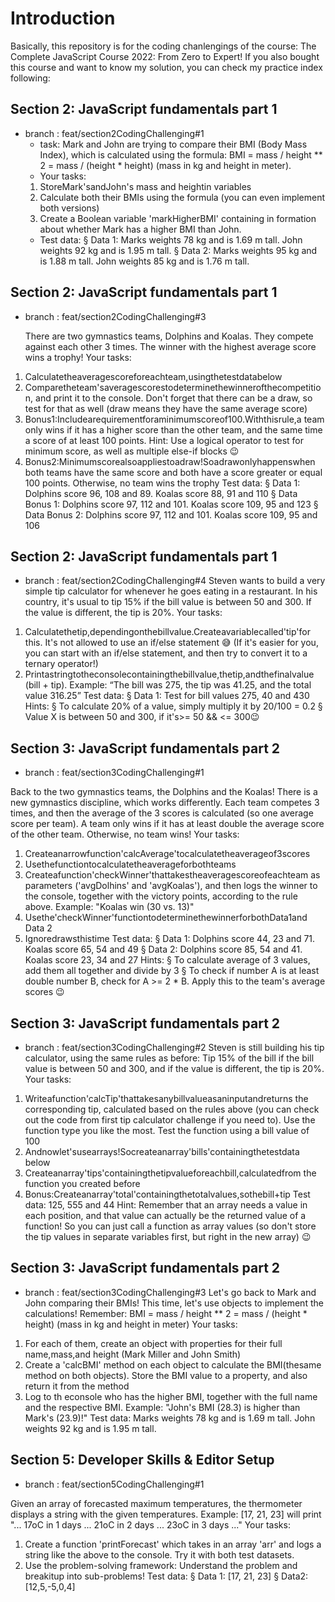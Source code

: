 # Introduction 

Basically, this repository is for the coding chanlengings of the course: The Complete JavaScript Course 2022: From Zero to Expert! If you also bought this course and want to know my solution, you can check my practice index following: 

## Section 2: JavaScript fundamentals part 1
 * branch : feat/section2CodingChallenging#1
    * task: Mark and John are trying to compare their BMI (Body Mass Index), which is calculated using the formula:
    BMI = mass / height ** 2 = mass / (height * height) (mass in kg and height in meter).
    * Your tasks:
    1. StoreMark'sandJohn's mass and heightin variables
    2. Calculate both their BMIs using the formula (you can even implement both
    versions)
    3. Create a Boolean variable 'markHigherBMI' containing in formation about
    whether Mark has a higher BMI than John.
    * Test data:
    § Data 1: Marks weights 78 kg and is 1.69 m tall. John weights 92 kg and is 1.95 m tall.
    § Data 2: Marks weights 95 kg and is 1.88 m tall. John weights 85 kg and is 1.76 m tall.
## Section 2: JavaScript fundamentals part 1
* branch : feat/section2CodingChallenging#3

   There are two gymnastics teams, Dolphins and Koalas. They compete against each other 3 times. The winner with the highest average score wins a trophy!
Your tasks:
1. Calculatetheaveragescoreforeachteam,usingthetestdatabelow
2. Comparetheteam'saveragescorestodeterminethewinnerofthecompetition,
and print it to the console. Don't forget that there can be a draw, so test for that
as well (draw means they have the same average score)
3. Bonus1:Includearequirementforaminimumscoreof100.Withthisrule,a
team only wins if it has a higher score than the other team, and the same time a score of at least 100 points. Hint: Use a logical operator to test for minimum score, as well as multiple else-if blocks 😉
4. Bonus2:Minimumscorealsoappliestoadraw!Soadrawonlyhappenswhen both teams have the same score and both have a score greater or equal 100 points. Otherwise, no team wins the trophy
Test data:
§ Data 1: Dolphins score 96, 108 and 89. Koalas score 88, 91 and 110
§ Data Bonus 1: Dolphins score 97, 112 and 101. Koalas score 109, 95 and 123 § Data Bonus 2: Dolphins score 97, 112 and 101. Koalas score 109, 95 and 106

## Section 2: JavaScript fundamentals part 1
* branch : feat/section2CodingChallenging#4
Steven wants to build a very simple tip calculator for whenever he goes eating in a restaurant. In his country, it's usual to tip 15% if the bill value is between 50 and 300. If the value is different, the tip is 20%.
Your tasks:
1. Calculatethetip,dependingonthebillvalue.Createavariablecalled'tip'for this. It's not allowed to use an if/else statement 😅 (If it's easier for you, you can start with an if/else statement, and then try to convert it to a ternary operator!)
2. Printastringtotheconsolecontainingthebillvalue,thetip,andthefinalvalue (bill + tip). Example: “The bill was 275, the tip was 41.25, and the total value 316.25”
Test data:
§ Data 1: Test for bill values 275, 40 and 430 Hints:
§ To calculate 20% of a value, simply multiply it by 20/100 = 0.2 § Value X is between 50 and 300, if it's>= 50 && <= 300😉


## Section 3: JavaScript fundamentals part 2
* branch : feat/section3CodingChallenging#1

Back to the two gymnastics teams, the Dolphins and the Koalas! There is a new gymnastics discipline, which works differently.
Each team competes 3 times, and then the average of the 3 scores is calculated (so one average score per team).
A team only wins if it has at least double the average score of the other team. Otherwise, no team wins!
Your tasks:
1. Createanarrowfunction'calcAverage'tocalculatetheaverageof3scores
2. Usethefunctiontocalculatetheaverageforbothteams
3. Createafunction'checkWinner'thattakestheaveragescoreofeachteam
as parameters ('avgDolhins' and 'avgKoalas'), and then logs the winner to the console, together with the victory points, according to the rule above. Example: "Koalas win (30 vs. 13)"
4. Usethe'checkWinner'functiontodeterminethewinnerforbothData1and Data 2
5. Ignoredrawsthistime
Test data:
§ Data 1: Dolphins score 44, 23 and 71. Koalas score 65, 54 and 49 § Data 2: Dolphins score 85, 54 and 41. Koalas score 23, 34 and 27
Hints:
§ To calculate average of 3 values, add them all together and divide by 3
§ To check if number A is at least double number B, check for A >= 2 * B.
Apply this to the team's average scores 😉

## Section 3: JavaScript fundamentals part 2
* branch : feat/section3CodingChallenging#2
Steven is still building his tip calculator, using the same rules as before: Tip 15% of the bill if the bill value is between 50 and 300, and if the value is different, the tip is 20%.
Your tasks:
1. Writeafunction'calcTip'thattakesanybillvalueasaninputandreturns the corresponding tip, calculated based on the rules above (you can check out the code from first tip calculator challenge if you need to). Use the function type you like the most. Test the function using a bill value of 100
2. Andnowlet'susearrays!Socreateanarray'bills'containingthetestdata below
3. Createanarray'tips'containingthetipvalueforeachbill,calculatedfrom the function you created before
4. Bonus:Createanarray'total'containingthetotalvalues,sothebill+tip Test data: 125, 555 and 44
Hint: Remember that an array needs a value in each position, and that value can actually be the returned value of a function! So you can just call a function as array values (so don't store the tip values in separate variables first, but right in the new array) 😉

## Section 3: JavaScript fundamentals part 2
* branch : feat/section3CodingChallenging#3
Let's go back to Mark and John comparing their BMIs! This time, let's use objects to implement the calculations! Remember: BMI = mass / height ** 2 = mass / (height * height) (mass in kg and height in meter)
Your tasks:
1. For each of them, create an object with properties for their full name,mass,and height (Mark Miller and John Smith)
2. Create a 'calcBMI' method on each object to calculate the BMI(thesame method on both objects). Store the BMI value to a property, and also return it from the method
3. Log to th econsole who has the higher BMI, together with the full name and the respective BMI. Example: "John's BMI (28.3) is higher than Mark's (23.9)!"
Test data: Marks weights 78 kg and is 1.69 m tall. John weights 92 kg and is 1.95 m tall.

## Section 5: Developer Skills & Editor Setup

* branch : feat/section5CodingChallenging#1

Given an array of forecasted maximum temperatures, the thermometer displays a string with the given temperatures. Example: [17, 21, 23] will print "... 17oC in 1 days ... 21oC in 2 days ... 23oC in 3 days ..."
Your tasks:
1. Create a function 'printForecast' which takes in an array 'arr' and logs a string like the above to the console. Try it with both test datasets.
2. Use the problem-solving framework: Understand the problem and breakitup into sub-problems!
Test data:
§ Data 1: [17, 21, 23]
§ Data2:[12,5,-5,0,4]